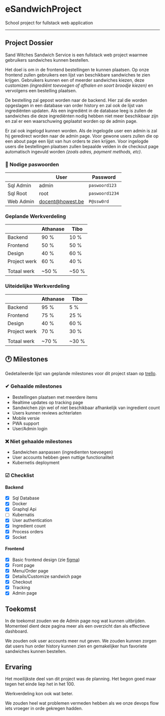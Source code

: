 # eSandwichProject

School project for fullstack web application

---

## Project Dossier

Sand Witches Sandwich Service is een fullstack web project waarmee gebruikers sandwiches kunnen bestellen.

Het doel is om in de frontend bestellingen te kunnen plaatsen. Op onze frontend zullen gebruikers een lijst van beschikbare sandwiches te zien krijgen. Gebruikers kunnen een of meerder sandwiches kiezen, deze customizen *(ingrediënt toevoegen of afhalen en soort broodje kiezen)* en vervolgens een bestelling plaatsen.

De bestelling zal gepost worden naar de backend. Hier zal die worden opgeslagen in een database van order history en zal ook de lijst van ingrediënten updaten. Als een ingrediënt in de database leeg is zullen de sandwiches die deze ingrediënten nodig hebben niet meer beschikbaar zijn en zal er een waarschuwing geplaatst worden op de admin page.

Er zal ook ingelogd kunnen worden. Als de ingelogde user een admin is zal hij geredirect worden naar de admin page. Voor gewone users zullen die op een about page een lijst van hun orders te zien krijgen. Voor ingelogde users die bestellingen plaatsen zullen bepaalde velden in de checkout page automatisch ingevuld worden *(zoals adres, payment methods, etc)*.

### 🔑 Nodige paswoorden

|           | User             | Password          |
|-----------|------------------|-------------------|
| Sql Admin | admin            | ```paswoord123``` |
| Sql Root  | root             | ```paswoord1234```|
| Web Admin | docent@howest.be | ```P@ssw0rd```    |


### Geplande Werkverdeling

|              | Athanase     | Tibo       |
|--------------|--------------|------------|
| Backend      | 90 %         | 10 %       |
| Frontend     | 50 %         | 50 %       |
| Design       | 40 %         | 60 %       |
| Project werk | 60 %         | 40 %       |
|              |              |            |
| Totaal werk  | ~50 %        | ~50 %      |

### Uiteidelijke Werkverdeling

|              | Athanase     | Tibo       |
|--------------|--------------|------------|
| Backend      | 95 %         | 5 %        |
| Frontend     | 75 %         | 25 %       |
| Design       | 40 %         | 60 %       |
| Project werk | 70 %         | 30 %       |
|              |              |            |
| Totaal werk  | ~70 %        | ~30 %      |

## 🕐 Milestones

Gedetaileerde lijst van geplande milestones voor dit project staan op [trello](https://trello.com/b/AwKfylrI/esandwich).

### ✔  Gehaalde milestones

- Bestellingen plaatsen met meerdere items
- Realtime updates op tracking page
- Sandwichen zijn wel of niet beschikbaar afhankelijk van ingredient count
- Users kunnen reviews achterlaten
- Mobile versie
- PWA support
- User/Admin login

### ❌ Niet gehaalde milestones

- Sandwichen aanpassen (ingredienten toevoegen)
- User accounts hebben geen nuttige functionaliteit
- Kubernetis deployment

### ☑ Checklist

#### Backend
- [x] Sql Database
- [x] Docker
- [x] Graphql Api
- [ ] Kubernatis
- [x] User authentication
- [x] Ingredient count
- [x] Process orders
- [x] Socket

#### Frontend
- [x] Basic frontend design (zie [figma](https://www.figma.com/file/d2dDQDZkVPz6MLHEAYZQXa/Untitled?node-id=0%3A1))
- [x] Front page
- [x] Menu/Order page
- [x] Details/Customize sandwich page
- [x] Checkout
- [x] Tracking
- [x] Admin page

## Toekomst

In de toekomst zouden we de Admin page nog wat kunnen uitbrijden. Momenteel dient deze pagina meer als een overzicht dan als effectieve dashboard.

We zouden ook user accounts meer nut geven. We zouden kunnen zorgen dat users hun order history kunnen zien en gemakelijker hun favoriete sandwiches kunnen bestellen.

## Ervaring

Het moeilijkste deel van dit project was de planning. Het begon goed maar tegen het einde liep het in het 100.

Werkverdeling kon ook wat beter.

We zouden heel wat problemen vermeden hebben als we onze devops flow iets vroeger in orde gekregen hadden.
